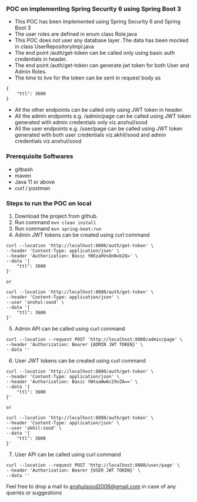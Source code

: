 ### POC on implementing Spring Security 6 using Spring Boot 3

- This POC has been implemented using Spring Security 6 and Spring Boot 3
- The user roles are defined in enum class Role.java
- This POC does not user any database layer. The data has been mocked in class UserRepositoryImpl.java
- The end point /auth/get-token can be called only using basic auth credentials in header.
- The end point /auth/get-token can generate jwt token for both User and Admin Roles.
- The time to live for the token can be sent in request body as  
```
{
    "ttl": 3600
}
```
- All the other endpoints can be called only using JWT token in header.
- All the admin endpoints e.g. /admin/page can be called using JWT token generated with admin credentials only
  viz.anshul/sood
- All the user endpoints e.g. /user/page can be called using JWT token generated with both user credentials
  viz.akhil/sood and admin credentials viz.anshul/sood

### Prerequisite Softwares
- gitbash
- maven
- Java 11 or above
- curl / postman

### Steps to run the POC on local

1. Download the project from github.
2. Run command ```mvn clean install```
3. Run command ```mvn spring-boot:run```
4. Admin JWT tokens can be created using curl command
```
curl --location 'http://localhost:8080/auth/get-token' \
--header 'Content-Type: application/json' \
--header 'Authorization: Basic YW5zaHVsOnNvb2Q=' \
--data '{
    "ttl": 3600
}'

or 

curl --location 'http://localhost:8080/auth/get-token' \
--header 'Content-Type: application/json' \
--user 'anshul:sood' \
--data '{
    "ttl": 3600
}'

```
5. Admin API can be called using curl command
```
curl --location --request POST 'http://localhost:8080/admin/page' \
--header 'Authorization: Bearer {ADMIN JWT TOKEN}' \
--data ''
```
6. User JWT tokens can be created using curl command
```
curl --location 'http://localhost:8080/auth/get-token' \
--header 'Content-Type: application/json' \
--header 'Authorization: Basic YWtoaWw6c29vZA==' \
--data '{
    "ttl": 3600
}'

or

curl --location 'http://localhost:8080/auth/get-token' \
--header 'Content-Type: application/json' \
--user 'akhil:sood' \
--data '{
    "ttl": 3600
}'
```
7. User API can be called using curl command
```
curl --location --request POST 'http://localhost:8080/user/page' \
--header 'Authorization: Bearer {USER JWT TOKEN}' \
--data ''
```

Feel free to drop a mail to [anshulsood2006@gmail.com](mailto:anshulsood2006@gmail.com) in case of any queries or
suggestions

